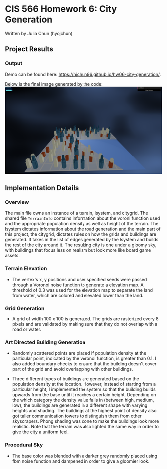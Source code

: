 CIS 566 Homework 6: City Generation
=====================================

Written by Julia Chun (hyojchun)

Project Results
----------------
### Output

Demo can be found here:  https://hjchun96.github.io/hw06-city-generation/.

Below is the final image generated by the code:
![](Images/Output.png)


Implementation Details
----------------------
### Overview
The main file owns an instance of a terrain, lsystem, and citygrid. The shared file `TerrainInfo` contains information about the voroni function used and the appropriate population density as well as height of the terrain. The lsystem dictates information about the road generation and the main part of this project, the citygrid, dictates rules on how the grids and buildings are generated. It takes in the list of edges generated by the lsystem and builds the rest of the city around it. The resulting city is one under a gloomy sky, with buildings that focus less on realism but look more like board game assets.

### Terrain Elevation
* The vertex's x, y positions and user specified seeds were passed through a Voronoi noise function to generate a elevation map. A threshold of 0.3 was used for the elevation map to separate the land from water, which are colored and elevated lower than the land.

### Grid Generation
* A grid of width 100 x 100 is generated. The grids are rasterized every 8 pixels and are validated by making sure that they do not overlap with a road or water.

### Art Directed Building Generation
* Randomly scattered points are placed if population  density at the particular point, indicated by the voronoi function, is greater than 0.1. I also added boundary checks to ensure that the building doesn't cover part of the grid and avoid overlapping with other buildings.

* Three different types of buildings are generated based on the population density at the location. However, instead of starting from a particular height, I implemented the system so that the building builds upwards from the base until it reaches a certain height. Depending on the which category the density value falls in (between high, medium, low), the buildings are generated in a different shape with varying heights and shading. The buildings at the highest point of density also got taller communication towers to distinguish them from other skyscrapers. Phong shading was done to make the buildings look more realistic. Note that the terrain was also lighted the same way in order to give the city a uniform feel.

### Procedural Sky
* The base color was blended with a darker grey randomly placed using fbm noise function and dampened in order to give a gloomier look.
